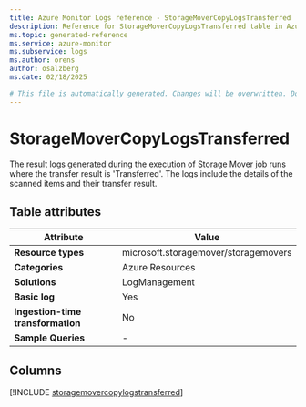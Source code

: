 ```yaml
---
title: Azure Monitor Logs reference - StorageMoverCopyLogsTransferred
description: Reference for StorageMoverCopyLogsTransferred table in Azure Monitor Logs.
ms.topic: generated-reference
ms.service: azure-monitor
ms.subservice: logs
ms.author: orens
author: osalzberg
ms.date: 02/18/2025

# This file is automatically generated. Changes will be overwritten. Do not change this file directly.
---
```


# StorageMoverCopyLogsTransferred

The result logs generated during the execution of Storage Mover job runs where the transfer result is 'Transferred'. The logs include the details of the scanned items and their transfer result.


## Table attributes

|Attribute|Value|
|---|---|
|**Resource types**|microsoft.storagemover/storagemovers|
|**Categories**|Azure Resources|
|**Solutions**| LogManagement|
|**Basic log**|Yes|
|**Ingestion-time transformation**|No|
|**Sample Queries**|-|



## Columns
  
[!INCLUDE [storagemovercopylogstransferred](~/reusable-content/ce-skilling/azure/includes/azure-monitor/reference/tables/storagemovercopylogstransferred-include.md)]
